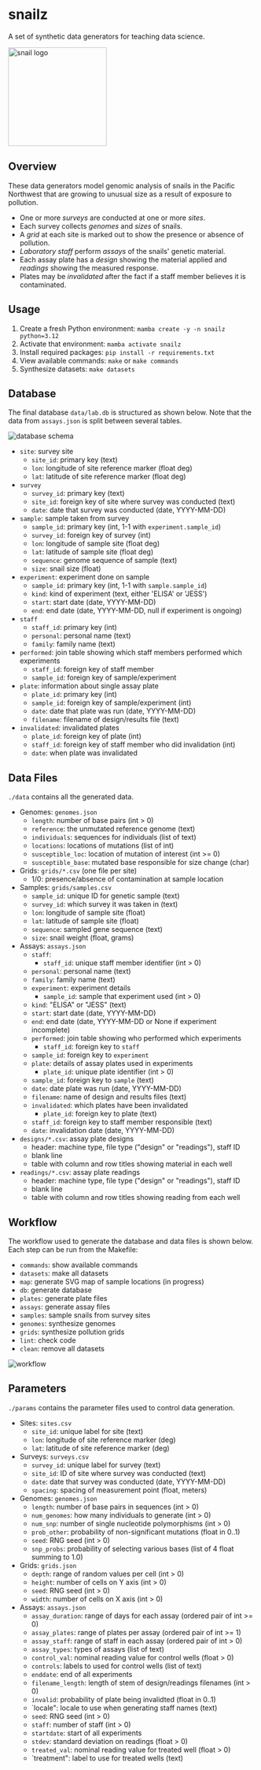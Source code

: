 # snailz

A set of synthetic data generators for teaching data science.

<img src="img/snail-logo.svg" width="200px" alt="snail logo" longtext="snail logo by Vecteezy">

## Overview

These data generators model genomic analysis of snails in the Pacific Northwest
that are growing to unusual size as a result of exposure to pollution.

-   One or more *surveys* are conducted at one or more *sites*.
-   Each survey collects *genomes* and *sizes* of snails.
-   A *grid* at each site is marked out to show the presence or absence of pollution.
-   *Laboratory staff* perform *assays* of the snails' genetic material.
-   Each assay plate has a *design* showing the material applied and *readings* showing the measured response.
-   Plates may be *invalidated* after the fact if a staff member believes it is contaminated.

## Usage

1.  Create a fresh Python environment: `mamba create -y -n snailz python=3.12`
2.  Activate that environment: `mamba activate snailz`
3.  Install required packages: `pip install -r requirements.txt`
4.  View available commands: `make` or `make commands`
5.  Synthesize datasets: `make datasets`

## Database

The final database `data/lab.db` is structured as shown below.
Note that the data from `assays.json` is split between several tables.

![database schema](img/db-schema.svg)

-   `site`: survey site
    -   `site_id`: primary key (text)
    -   `lon`: longitude of site reference marker (float deg)
    -   `lat`: latitude of site reference marker (float deg)
-   `survey`
    -   `survey_id`: primary key (text)
    -   `site_id`: foreign key of site where survey was conducted (text)
    -   `date`: date that survey was conducted (date, YYYY-MM-DD)
-   `sample`: sample taken from survey
    -   `sample_id`: primary key (int, 1-1 with `experiment.sample_id`)
    -   `survey_id`: foreign key of survey (int)
    -   `lon`: longitude of sample site (float deg)
    -   `lat`: latitude of sample site (float deg)
    -   `sequence`: genome sequence of sample (text)
    -   `size`: snail size (float)
-   `experiment`: experiment done on sample
    -   `sample_id`: primary key (int, 1-1 with `sample.sample_id`)
    -   `kind`: kind of experiment (text, either 'ELISA' or 'JESS')
    -   `start`: start date (date, YYYY-MM-DD)
    -   `end`: end date (date, YYYY-MM-DD, null if experiment is ongoing)
-   `staff`
    -   `staff_id`: primary key (int)
    -   `personal`: personal name (text)
    -   `family`: family name (text)
-   `performed`: join table showing which staff members performed which experiments
    -   `staff_id`: foreign key of staff member
    -   `sample_id`: foreign key of sample/experiment
-   `plate`: information about single assay plate
    -   `plate_id`: primary key (int)
    -   `sample_id`: foreign key of sample/experiment (int)
    -   `date`: date that plate was run (date, YYYY-MM-DD)
    -   `filename`: filename of design/results file (text)
-   `invalidated`: invalidated plates
    -   `plate_id`: foreign key of plate (int)
    -   `staff_id`: foreign key of staff member who did invalidation (int)
    -   `date`: when plate was invalidated

## Data Files

`./data` contains all the generated data.

-   Genomes: `genomes.json`
    -   `length`: number of base pairs (int > 0)
    -   `reference`: the unmutated reference genome (text)
    -   `individuals`: sequences for individuals (list of text)
    -   `locations`: locations of mutations (list of int)
    -   `susceptible_loc`: location of mutation of interest (int >= 0)
    -   `susceptible_base`: mutated base responsible for size change (char)
-   Grids: `grids/*.csv` (one file per site)
    -   1/0: presence/absence of contamination at sample location
-   Samples: `grids/samples.csv`
    -   `sample_id`: unique ID for genetic sample (text)
    -   `survey_id`: which survey it was taken in (text)
    -   `lon`: longitude of sample site (float)
    -   `lat`: latitude of sample site (float)
    -   `sequence`: sampled gene sequence (text)
    -   `size`: snail weight (float, grams)
-   Assays: `assays.json`
    -   `staff`:
        -   `staff_id`: unique staff member identifier (int > 0)
	-   `personal`: personal name (text)
	-   `family`: family name (text)
    -   `experiment`: experiment details
        -   `sample_id`: sample that experiment used (int > 0)
	-   `kind`: "ELISA" or "JESS" (text)
	-   `start`: start date (date, YYYY-MM-DD)
	-   `end`: end date (date, YYYY-MM-DD or None if experiment incomplete)
    -   `performed`: join table showing who performed which experiments
        -   `staff_id`: foreign key to `staff`
	-   `sample_id`: foreign key to `experiment`
    -   `plate`: details of assay plates used in experiments
        -   `plate_id`: unique plate identifier (int > 0)
	-   `sample_id`: foreign key to `sample` (text)
	-   `date`: date plate was run (date, YYYY-MM-DD)
	-   `filename`: name of design and results files (text)
    -   `invalidated`: which plates have been invalidated
        -   `plate_id`: foreign key to plate (text)
	-   `staff_id`: foreign key to staff member responsible (text)
	-   `date`: invalidation date (date, YYYY-MM-DD)
-   `designs/*.csv`: assay plate designs
    -   header: machine type, file type ("design" or "readings"), staff ID
    -   blank line
    -   table with column and row titles showing material in each well
-   `readings/*.csv`: assay plate readings
    -   header: machine type, file type ("design" or "readings"), staff ID
    -   blank line
    -   table with column and row titles showing reading from each well

## Workflow

The workflow used to generate the database and data files is shown below.
Each step can be run from the Makefile:

-   `commands`: show available commands
-   `datasets`: make all datasets
-   `map`: generate SVG map of sample locations (in progress)
-   `db`: generate database
-   `plates`: generate plate files
-   `assays`: generate assay files
-   `samples`: sample snails from survey sites
-   `genomes`: synthesize genomes
-   `grids`: synthesize pollution grids
-   `lint`: check code
-   `clean`: remove all datasets

![workflow](img/workflow.svg)

## Parameters

`./params` contains the parameter files used to control data generation.

-   Sites: `sites.csv`
    -   `site_id`: unique label for site (text)
    -   `lon`: longitude of site reference marker (deg)
    -   `lat`: latitude of site reference marker (deg)
-   Surveys: `surveys.csv`
    -   `survey_id`: unique label for survey (text)
    -   `site_id`: ID of site where survey was conducted (text)
    -   `date`: date that survey was conducted (date, YYYY-MM-DD)
    -   `spacing`: spacing of measurement point (float, meters)
-   Genomes: `genomes.json`
    -   `length`: number of base pairs in sequences (int > 0)
    -   `num_genomes`: how many individuals to generate (int > 0)
    -   `num_snp`: number of single nucleotide polymorphisms (int > 0)
    -   `prob_other`: probability of non-significant mutations (float in 0..1)
    -   `seed`: RNG seed (int > 0)
    -   `snp_probs`: probability of selecting various bases (list of 4 float summing to 1.0)
-   Grids: `grids.json`
    -   `depth`: range of random values per cell (int > 0)
    -   `height`: number of cells on Y axis (int > 0)
    -   `seed`: RNG seed (int > 0)
    -   `width`: number of cells on X axis (int > 0)
-   Assays: `assays.json`
    -    `assay_duration`: range of days for each assay (ordered pair of int >= 0)
    -    `assay_plates`: range of plates per assay (ordered pair of int >= 1)
    -    `assay_staff`: range of staff in each assay (ordered pair of int > 0)
    -    `assay_types`: types of assays (list of text)
    -   `control_val`: nominal reading value for control wells (float > 0)
    -   `controls`: labels to used for control wells (list of text)
    -   `enddate`: end of all experiments
    -   `filename_length`: length of stem of design/readings filenames (int > 0)
    -   `invalid`: probability of plate being invalidted (float in 0..1)
    -   `locale": locale to use when generating staff names (text)
    -   `seed`: RNG seed (int > 0)
    -   `staff`: number of staff (int > 0)
    -   `startdate`: start of all experiments
    -   `stdev`: standard deviation on readings (float > 0)
    -   `treated_val`: nominal reading value for treated well (float > 0)
    -   `treatment": label to use for treated wells (text)
